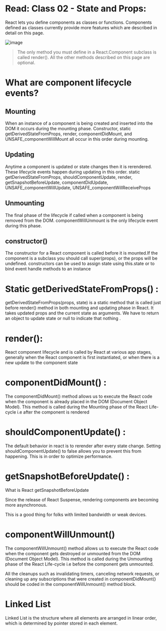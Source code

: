 # Read: Class 02 - State and Props:
 React lets you define components as classes or functions. Components defined as classes currently provide more features which are described in detail on this page. 

![image](https://res.cloudinary.com/practicaldev/image/fetch/s--xKWyj8SG--/c_imagga_scale,f_auto,fl_progressive,h_500,q_auto,w_1000/http://live-linguine-code.pantheonsite.io/wp-content/uploads/2019/03/react-state-vs-props.jpg)

 >The only method you must define in a React.Component subclass is called render(). All the other methods described on this page are optional. 
# What are component lifecycle events?

 ## Mounting
When an instance of a component is being created and inserted into the DOM it occurs during the mounting phase. Constructor, static getDerivedStateFromProps, render, componentDidMount, and UNSAFE_componentWillMount all occur in this order during mounting.
## Updating
Anytime a component is updated or state changes then it is rerendered. These lifecycle events happen during updating in this order.
static getDerivedStateFromProps, shouldComponentUpdate, render,
getSnapshotBeforeUpdate, componentDidUpdate, UNSAFE_componentWillUpdate, UNSAFE_componentWillReceiveProps
## Unmounting
The final phase of the lifecycle if called when a component is being removed from the DOM. componentWillUnmount is the only lifecycle event during this phase.
## constructor()
The constructor for a React component is called before it is mounted.If the component is a subclass you should call super(props), or the props will be undefined. constructors can be used to assign state using this.state or to bind event handle methods to an instance

# Static getDerivedStateFromProps() :

getDerivedStateFromProps(props, state) is a static method that is called just before render() method in both mounting and updating phase in React. It takes updated props and the current state as arguments. We have to return an object to update state or null to indicate that nothing .

# render():
  React component lifecycle and is called by React at various app stages, generally when the React component is first instantiated, or when there is a new update to the component state 
# componentDidMount() :
 
  The componentDidMount() method allows us to execute the React code when the component is already placed in the DOM (Document Object Model). This method is called during the Mounting phase of the React Life-cycle i.e after the component is rendered

# shouldComponentUpdate() :
 The default behavior in react is to rerender after every state change. Setting shouldComponentUpdate() to false allows you to prevent this from happening. This is in order to optimize performance. 

 # getSnapshotBeforeUpdate() :
 
 
What is React getSnapshotBeforeUpdate

Since the release of React Suspense, rendering components are becoming more asynchronous.

This is a good thing for folks with limited bandwidth or weak devices.



#  componentWillUnmount() 
The componentWillUnmount() method allows us to execute the React code when the component gets destroyed or unmounted from the DOM (Document Object Model). This method is called during the Unmounting phase of the React Life-cycle i.e before the component gets unmounted.

All the cleanups such as invalidating timers, canceling network requests, or cleaning up any subscriptions that were created in componentDidMount() should be coded in the componentWillUnmount() method block.
# Linked List 
Linked List is the structure where all elements are arranged in linear order, which is determined by pointer stored in each element.
